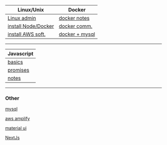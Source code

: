 
| Linux/Unix | Docker | 
| --------------- | --------------- | 
| [Linux admin](unix/admin.md) | [docker notes](docker/docker.md)  |
| [install Node/Docker](unix/install.md)  | [docker comm.](docker/docker.md)  | 
| [install AWS soft.](unix/install-aws.md)  | [docker + mysql ](docker/docker-mysql.md) | 


***

| Javascript | 
| --------------- | 
| [basics](js/js.md) | 
| [promises](js/js-promises.md)  | 
| [notes](js/js-notes.md) | 

***



### Other

[mysql](mysql/mysql.md)

[aws amplify](aws/install-amp-aws.md)

[material ui ](materialui/material-ui.md)

[NextJs  ](nextjs/nextjs.md)








